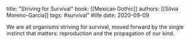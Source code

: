 
title: "Striving for Survival"
book: [[Mexican Gothic]]
authors: [[Silvia Moreno-Garcia]] 
tags: #survival" #life
date: 2020-09-09


We are all organisms striving for survival, moved forward by the single instinct that matters: reproduction and the propagation of our kind.
